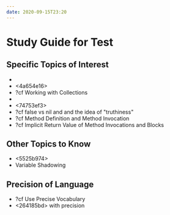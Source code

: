 ```yaml
---
date: 2020-09-15T23:20
---
```


# Study Guide for Test


## Specific Topics of Interest

* <f1956036>
* <4a654e16>
* ?cf Working with Collections
* <a69bdaa3>
* <74753ef3>
* ?cf false vs nil and and the idea of "truthiness"
* ?cf Method Definition and Method Invocation
* ?cf Implicit Return Value of Method Invocations and Blocks


## Other Topics to Know

* <5525b974>
* Variable Shadowing


## Precision of Language

* ?cf Use Precise Vocabulary
* <264185bd> with precision

